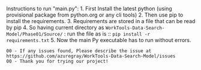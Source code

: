 Instructions to run "main.py":
    1. First Install the latest python (using provisional package from python.org or any cli tools)
    2. Then use pip to install the requirements.
    3. Requirements are stored in a file that can be read by pip
    4. So having current directory as `WorkTools-Data-Search-Model/Phase01/Source/` : run the file as is :: `pip install -r requirements.txt`
    5. Now the main Py executable has to run without errors.
    
    00 - If any issues found, Please describe the issue at https://github.com/azuregray/WorkTools-Data-Search-Model/issues
    00 - Thank you for trying our project!